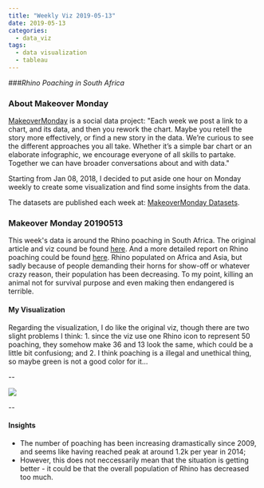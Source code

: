 ```yaml
---
title: "Weekly Viz 2019-05-13"
date: 2019-05-13
categories:
  - data_viz
tags:
  - data visualization
  - tableau
---
```


###*Rhino Poaching in South Africa*


### About Makeover Monday

[MakeoverMonday](http://www.makeovermonday.co.uk/) is a social data project:
"Each week we post a link to a chart, and its data, and then you rework the chart.
Maybe you retell the story more effectively, or find a new story in the data.
We’re curious to see the different approaches you all take. Whether it’s a simple bar chart or an elaborate infographic, we encourage everyone of all skills to partake.
Together we can have broader conversations about and with data."

Starting from Jan 08, 2018, I decided to put aside one hour on Monday weekly to create some visualization and find some insights from the data.

The datasets are published each week at: [MakeoverMonday Datasets](http://www.makeovermonday.co.uk/data/).

### Makeover Monday 20190513

This week's data is around the Rhino poaching in South Africa. The original article and viz cound be found [here](https://lowvelder.co.za/376918/antipoaching-figures-look-better-still-losing-three-rhinos-day/). And a more detailed report on Rhino poaching could be found [here](http://www.poachingfacts.com/poaching-statistics/rhino-poaching-statistics/). Rhino populated on Africa and Asia, but sadly because of people demanding their horns for show-off or whatever crazy reason, their population has been decreasing. To my point, killing an animal not for survival purpose and even making then endangered is terrible.  

#### My Visualization

Regarding the visualization, I do like the original viz, though there are two slight problems I think: 1. since the viz use one Rhino icon to represent 50 poaching, they somehow make 36 and 13 look the same, which could be a little bit confusiong; and 2. I think poaching is a illegal and unethical thing, so maybe green is not a good color for it...  

--  
<div class='tableauPlaceholder' id='viz1557797786654' style='position: relative'>
<noscript><a href='#'>
  <img alt=' ' src='https:&#47;&#47;public.tableau.com&#47;static&#47;images&#47;Ma&#47;MakeOverMonday20190513&#47;RhinoPoaching&#47;1_rss.png' style='border: none' />
</a></noscript>
<object class='tableauViz'  style='display:none;'>
  <param name='host_url' value='https%3A%2F%2Fpublic.tableau.com%2F' />
  <param name='embed_code_version' value='3' /> 
  <param name='site_root' value='' />
  <param name='name' value='MakeOverMonday20190513&#47;RhinoPoaching' />
  <param name='tabs' value='no' />
  <param name='toolbar' value='yes' />
  <param name='static_image' value='https:&#47;&#47;public.tableau.com&#47;static&#47;images&#47;Ma&#47;MakeOverMonday20190513&#47;RhinoPoaching&#47;1.png' /> <param name='animate_transition' value='yes' /><param name='display_static_image' value='yes' />
  <param name='display_spinner' value='yes' />
  <param name='display_overlay' value='yes' />
  <param name='display_count' value='yes' />
</object></div>             
<script type='text/javascript'>               
  var divElement = document.getElementById('viz1557797786654');    
  var vizElement = divElement.getElementsByTagName('object')[0];        
  vizElement.style.width='600px';vizElement.style.height='627px';        
  var scriptElement = document.createElement('script');                  
  scriptElement.src = 'https://public.tableau.com/javascripts/api/viz_v1.js';  
  vizElement.parentNode.insertBefore(scriptElement, vizElement);                
</script>
  
--  

#### Insights
* The number of poaching has been increasing dramastically since 2009, and seems like having reached peak at around 1.2k per year in 2014;  
* However, this does not neccessarily mean that the situation is getting better - it could be that the overall population of Rhino has decreased too much.  

